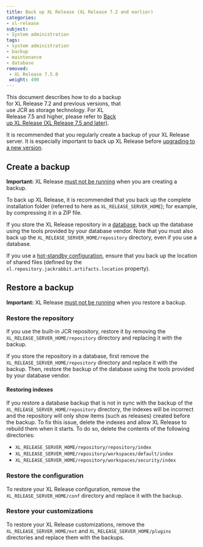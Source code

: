 ```yaml
---
title: Back up XL Release (XL Release 7.2 and earlier)
categories:
- xl-release
subject:
- System administration
tags:
- system administration
- backup
- maintenance
- database
removed:
 - XL Release 7.5.0
 weight: 490
---
```


<div class="alert alert-warning" style="width: 60%">
This document describes how to do a backup for XL Release 7.2 and previous versions, that use JCR as storage technology. For XL Release 7.5 and higher, please refer to <a href="/xl-release/how-to/back-up-xl-release.html">Back up XL Release (XL Release 7.5 and later)</a>.
</div>

It is recommended that you regularly create a backup of your XL Release server. It is especially important to back up XL Release before [upgrading to a new version](/xl-release/how-to/upgrade-xl-release.html).

## Create a backup

**Important:** XL Release [must not be running](/xl-release/how-to/shut-down-xl-release.html) when you are creating a backup.

To back up XL Release, it is recommended that you back up the complete installation folder (referred to here as `XL_RELEASE_SERVER_HOME`); for example, by compressing it in a ZIP file.

If you store the XL Release repository in a [database](/xl-release/how-to/configure-the-xl-release-repository-in-a-database.html#using-a-database), back up the database using the tools provided by your database vendor. Note that you must also back up the `XL_RELEASE_SERVER_HOME/repository` directory, even if you use a database.

If you use a [hot-standby configuration](/xl-release/how-to/configure-active-hot-standby.html), ensure that you back up the location of shared files (defined by the `xl.repository.jackrabbit.artifacts.location` property).

## Restore a backup

**Important:** XL Release [must not be running](/xl-release/how-to/shut-down-xl-release.html) when you restore a backup.

### Restore the repository

If you use the built-in JCR repository, restore it by removing the `XL_RELEASE_SERVER_HOME/repository` directory and replacing it with the backup.

If you store the repository in a database, first remove the `XL_RELEASE_SERVER_HOME/repository` directory and replace it with the backup. Then, restore the backup of the database using the tools provided by your database vendor.

#### Restoring indexes

If you restore a database backup that is not in sync with the backup of the `XL_RELEASE_SERVER_HOME/repository` directory, the indexes will be incorrect and the repository will only show items (such as releases) created before the backup. To fix this issue, delete the indexes and allow XL Release to rebuild them when it starts. To do so, delete the contents of the following directories:

* `XL_RELEASE_SERVER_HOME/repository/repository/index`
* `XL_RELEASE_SERVER_HOME/repository/workspaces/default/index`
* `XL_RELEASE_SERVER_HOME/repository/workspaces/security/index`

### Restore the configuration

To restore your XL Release configuration, remove the `XL_RELEASE_SERVER_HOME/conf` directory and replace it with the backup.

### Restore your customizations

To restore your XL Release customizations, remove the `XL_RELEASE_SERVER_HOME/ext` and `XL_RELEASE_SERVER_HOME/plugins` directories and replace them with the backups.
